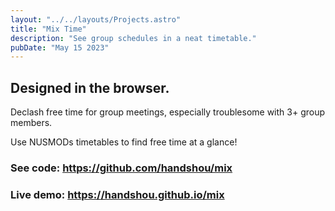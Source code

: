 ```yaml
---
layout: "../../layouts/Projects.astro"
title: "Mix Time"
description: "See group schedules in a neat timetable."
pubDate: "May 15 2023"
---
```


## Designed in the browser.

Declash free time for group meetings, especially troublesome with 3+ group members.

Use NUSMODs timetables to find free time at a glance!

### See code: https://github.com/handshou/mix

### Live demo: https://handshou.github.io/mix

